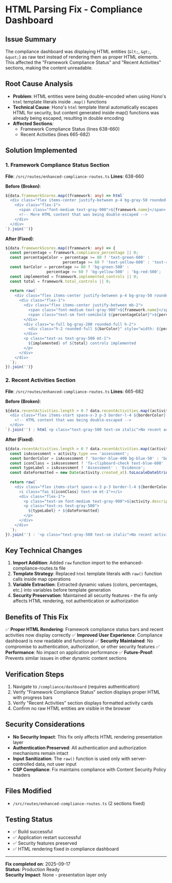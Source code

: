 # HTML Parsing Fix - Compliance Dashboard

## Issue Summary
The compliance dashboard was displaying HTML entities (`&lt;`, `&gt;`, `&quot;`) as raw text instead of rendering them as proper HTML elements. This affected the "Framework Compliance Status" and "Recent Activities" sections, making the content unreadable.

## Root Cause Analysis
- **Problem**: HTML entities were being double-encoded when using Hono's `html` template literals inside `.map()` functions
- **Technical Cause**: Hono's `html` template literal automatically escapes HTML for security, but content generated inside map() functions was already being escaped, resulting in double encoding
- **Affected Sections**: 
  - Framework Compliance Status (lines 638-660)
  - Recent Activities (lines 665-682)

## Solution Implemented

### 1. Framework Compliance Status Section
**File**: `/src/routes/enhanced-compliance-routes.ts`
**Lines**: 638-660

**Before (Broken)**:
```typescript
${data.frameworkScores.map((framework: any) => html`
  <div class="flex items-center justify-between p-4 bg-gray-50 rounded-lg">
    <div class="flex-1">
      <span class="font-medium text-gray-900">${framework.name}</span>
      <!-- More HTML content that was being double-escaped -->
    </div>
  </div>
`).join('')}
```

**After (Fixed)**:
```typescript
${data.frameworkScores.map((framework: any) => {
  const percentage = framework.compliance_percentage || 0;
  const percentageColor = percentage >= 80 ? 'text-green-600' :
                         percentage >= 60 ? 'text-yellow-600' : 'text-red-600';
  const barColor = percentage >= 80 ? 'bg-green-500' :
                  percentage >= 60 ? 'bg-yellow-500' : 'bg-red-500';
  const implemented = framework.implemented_controls || 0;
  const total = framework.total_controls || 0;
  
  return raw(`
    <div class="flex items-center justify-between p-4 bg-gray-50 rounded-lg">
      <div class="flex-1">
        <div class="flex items-center justify-between mb-2">
          <span class="font-medium text-gray-900">${framework.name}</span>
          <span class="text-sm font-semibold ${percentageColor}">${percentage}%</span>
        </div>
        <div class="w-full bg-gray-200 rounded-full h-2">
          <div class="h-2 rounded-full ${barColor}" style="width: ${percentage}%"></div>
        </div>
        <p class="text-xs text-gray-500 mt-1">
          ${implemented} of ${total} controls implemented
        </p>
      </div>
    </div>
  `);
}).join('')}
```

### 2. Recent Activities Section
**File**: `/src/routes/enhanced-compliance-routes.ts`
**Lines**: 665-682

**Before (Broken)**:
```typescript
${data.recentActivities.length > 0 ? data.recentActivities.map((activity: any) => html`
  <div class="flex items-start space-x-3 p-3 border-l-4 ${borderColor} rounded-r">
    <!-- HTML content that was being double-escaped -->
  </div>
`).join('') : html`<p class="text-gray-500 text-sm italic">No recent activities</p>`}
```

**After (Fixed)**:
```typescript
${data.recentActivities.length > 0 ? data.recentActivities.map((activity: any) => {
  const isAssessment = activity.type === 'assessment';
  const borderColor = isAssessment ? 'border-blue-400 bg-blue-50' : 'border-green-400 bg-green-50';
  const iconClass = isAssessment ? 'fa-clipboard-check text-blue-600' : 'fa-upload text-green-600';
  const typeLabel = isAssessment ? 'Assessment' : 'Evidence';
  const dateFormatted = new Date(activity.created_at).toLocaleDateString();
  
  return raw(`
    <div class="flex items-start space-x-3 p-3 border-l-4 ${borderColor} rounded-r">
      <i class="fas ${iconClass} text-sm mt-1"></i>
      <div class="flex-1">
        <p class="text-sm font-medium text-gray-900">${activity.description}</p>
        <p class="text-xs text-gray-500">
          ${typeLabel} • ${dateFormatted}
        </p>
      </div>
    </div>
  `);
}).join('') : '<p class="text-gray-500 text-sm italic">No recent activities</p>'}
```

## Key Technical Changes

1. **Import Addition**: Added `raw` function import to the enhanced-compliance-routes.ts file
2. **Template Strategy**: Replaced `html` template literals with `raw()` function calls inside map operations
3. **Variable Extraction**: Extracted dynamic values (colors, percentages, etc.) into variables before template generation
4. **Security Preservation**: Maintained all security features - the fix only affects HTML rendering, not authentication or authorization

## Benefits of This Fix

✅ **Proper HTML Rendering**: Framework compliance status bars and recent activities now display correctly
✅ **Improved User Experience**: Compliance dashboard is now readable and functional
✅ **Security Maintained**: No compromise to authentication, authorization, or other security features
✅ **Performance**: No impact on application performance
✅ **Future-Proof**: Prevents similar issues in other dynamic content sections

## Verification Steps

1. Navigate to `/compliance/dashboard` (requires authentication)
2. Verify "Framework Compliance Status" section displays proper HTML with progress bars
3. Verify "Recent Activities" section displays formatted activity cards
4. Confirm no raw HTML entities are visible in the browser

## Security Considerations

- **No Security Impact**: This fix only affects HTML rendering presentation layer
- **Authentication Preserved**: All authentication and authorization mechanisms remain intact
- **Input Sanitization**: The `raw()` function is used only with server-controlled data, not user input
- **CSP Compliance**: Fix maintains compliance with Content Security Policy headers

## Files Modified

- `/src/routes/enhanced-compliance-routes.ts` (2 sections fixed)

## Testing Status

- ✅ Build successful
- ✅ Application restart successful  
- ✅ Security features preserved
- ✅ HTML rendering fixed in compliance dashboard

---

**Fix completed on**: 2025-09-17  
**Status**: Production Ready  
**Security Impact**: None - presentation layer only